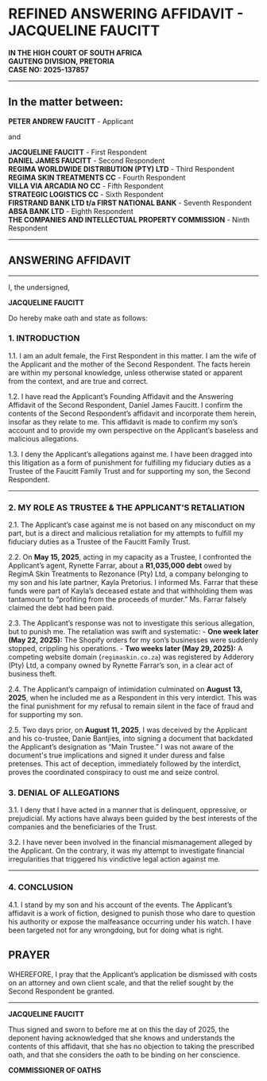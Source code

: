 

# REFINED ANSWERING AFFIDAVIT - JACQUELINE FAUCITT

**IN THE HIGH COURT OF SOUTH AFRICA**  
**GAUTENG DIVISION, PRETORIA**  
**CASE NO: 2025-137857**

---

## In the matter between:

**PETER ANDREW FAUCITT** - Applicant

and

**JACQUELINE FAUCITT** - First Respondent  
**DANIEL JAMES FAUCITT** - Second Respondent  
**REGIMA WORLDWIDE DISTRIBUTION (PTY) LTD** - Third Respondent  
**REGIMA SKIN TREATMENTS CC** - Fourth Respondent  
**VILLA VIA ARCADIA NO CC** - Fifth Respondent  
**STRATEGIC LOGISTICS CC** - Sixth Respondent  
**FIRSTRAND BANK LTD t/a FIRST NATIONAL BANK** - Seventh Respondent  
**ABSA BANK LTD** - Eighth Respondent  
**THE COMPANIES AND INTELLECTUAL PROPERTY COMMISSION** - Ninth Respondent

---

## ANSWERING AFFIDAVIT

---

I, the undersigned,

**JACQUELINE FAUCITT**

Do hereby make oath and state as follows:

### 1. INTRODUCTION

1.1. I am an adult female, the First Respondent in this matter. I am the wife of the Applicant and the mother of the Second Respondent. The facts herein are within my personal knowledge, unless otherwise stated or apparent from the context, and are true and correct.

1.2. I have read the Applicant’s Founding Affidavit and the Answering Affidavit of the Second Respondent, Daniel James Faucitt. I confirm the contents of the Second Respondent’s affidavit and incorporate them herein, insofar as they relate to me. This affidavit is made to confirm my son’s account and to provide my own perspective on the Applicant’s baseless and malicious allegations.

1.3. I deny the Applicant’s allegations against me. I have been dragged into this litigation as a form of punishment for fulfilling my fiduciary duties as a Trustee of the Faucitt Family Trust and for supporting my son, the Second Respondent.

---
### 2. MY ROLE AS TRUSTEE & THE APPLICANT’S RETALIATION

2.1. The Applicant’s case against me is not based on any misconduct on my part, but is a direct and malicious retaliation for my attempts to fulfill my fiduciary duties as a Trustee of the Faucitt Family Trust.

2.2. On **May 15, 2025**, acting in my capacity as a Trustee, I confronted the Applicant’s agent, Rynette Farrar, about a **R1,035,000 debt** owed by RegimA Skin Treatments to Rezonance (Pty) Ltd, a company belonging to my son and his late partner, Kayla Pretorius. I informed Ms. Farrar that these funds were part of Kayla’s deceased estate and that withholding them was tantamount to “profiting from the proceeds of murder.” Ms. Farrar falsely claimed the debt had been paid.

2.3. The Applicant’s response was not to investigate this serious allegation, but to punish me. The retaliation was swift and systematic:
    - **One week later (May 22, 2025):** The Shopify orders for my son’s businesses were suddenly stopped, crippling his operations.
    - **Two weeks later (May 29, 2025):** A competing website domain (`regimaskin.co.za`) was registered by Adderory (Pty) Ltd, a company owned by Rynette Farrar’s son, in a clear act of business theft.

2.4. The Applicant’s campaign of intimidation culminated on **August 13, 2025**, when he included me as a Respondent in this very interdict. This was the final punishment for my refusal to remain silent in the face of fraud and for supporting my son.

2.5. Two days prior, on **August 11, 2025**, I was deceived by the Applicant and his co-trustee, Danie Bantjies, into signing a document that backdated the Applicant’s designation as “Main Trustee.” I was not aware of the document's true implications and signed it under duress and false pretenses. This act of deception, immediately followed by the interdict, proves the coordinated conspiracy to oust me and seize control.

### 3. DENIAL OF ALLEGATIONS

3.1. I deny that I have acted in a manner that is delinquent, oppressive, or prejudicial. My actions have always been guided by the best interests of the companies and the beneficiaries of the Trust.

3.2. I have never been involved in the financial mismanagement alleged by the Applicant. On the contrary, it was my attempt to investigate financial irregularities that triggered his vindictive legal action against me.

---
### 4. CONCLUSION

4.1. I stand by my son and his account of the events. The Applicant’s affidavit is a work of fiction, designed to punish those who dare to question his authority or expose the malfeasance occurring under his watch. I have been targeted not for any wrongdoing, but for doing what is right.

## PRAYER

WHEREFORE, I pray that the Applicant’s application be dismissed with costs on an attorney and own client scale, and that the relief sought by the Second Respondent be granted.

---

**JACQUELINE FAUCITT**

Thus signed and sworn to before me at 
 on this the 
 day of 
 2025, the deponent having acknowledged that she knows and understands the contents of this affidavit, that she has no objection to taking the prescribed oath, and that she considers the oath to be binding on her conscience.

**COMMISSIONER OF OATHS**
